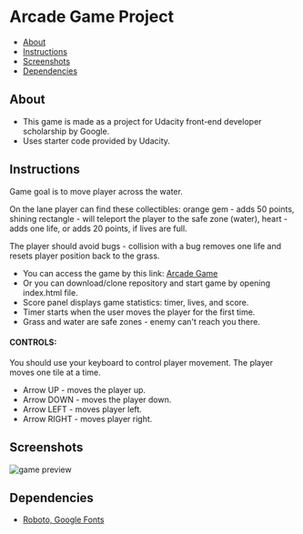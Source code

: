 # Arcade Game Project

* [About](#about)
* [Instructions](#instructions)
* [Screenshots](#screenshots)
* [Dependencies](#dependencies)


## About

* This game is made as a project for Udacity front-end developer scholarship by Google.
* Uses starter code provided by Udacity.


## Instructions

Game goal is to move player across the water.

On the lane player can find these collectibles: orange gem - adds 50 points, shining rectangle - will teleport the player to the safe zone (water), heart - adds one life, or adds 20 points, if lives are full.

The player should avoid bugs - collision with a bug removes one life and resets player position back to the grass.

* You can access the game by this link: [Arcade Game](https://gretagr.github.io/arcadeGame/)
* Or you can download/clone repository and start game by opening index.html file.
* Score panel displays game statistics: timer, lives, and score.
* Timer starts when the user moves the player for the first time.
* Grass and water are safe zones - enemy can't reach you there.


#### CONTROLS:

You should use your keyboard to control player movement. The player moves one tile at a time.

 * Arrow UP - moves the player up.
 * Arrow DOWN - moves the player down.
 * Arrow LEFT - moves player left.
 * Arrow RIGHT - moves player right.

## Screenshots

![game preview](http://res.cloudinary.com/dr9fu7tqw/image/upload/q_auto:eco/v1531725563/arcade-print-scrn_bwfgxa.png)

## Dependencies
* [Roboto, Google Fonts](https://fonts.google.com/specimen/Roboto)
